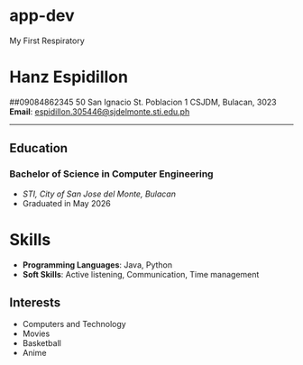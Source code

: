 # app-dev
My First Respiratory
# Hanz Espidillon
##09084862345
50 San Ignacio St. Poblacion 1 CSJDM, Bulacan, 3023
**Email**: espidillon.305446@sjdelmonte.sti.edu.ph

---

## Education

### Bachelor of Science in Computer Engineering
- *STI, City of San Jose del Monte, Bulacan*
- Graduated in May 2026

 # Skills
- **Programming Languages**: Java, Python
- **Soft Skills**: Active listening, Communication, Time management

## Interests
- Computers and Technology
- Movies
- Basketball
- Anime

